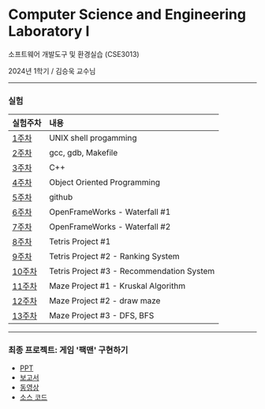 # Computer Science and Engineering Laboratory I

소프트웨어 개발도구 및 환경실습 (CSE3013)

2024년 1학기 / 김승욱 교수님

---

### 실험
|실험주차|내용|
|:---|:---|
| [1주차](01주차)| UNIX shell progamming|
| [2주차](02주차)| gcc, gdb, Makefile|
| [3주차](03주차)| C++|
| [4주차](04주차)| Object Oriented Programming|
| [5주차](05주차)| github|
| [6주차](06주차)| OpenFrameWorks - Waterfall #1|
| [7주차](07주차)| OpenFrameWorks - Waterfall #2|
| [8주차](08주차)| Tetris Project #1|
| [9주차](09주차)| Tetris Project #2 - Ranking System|
| [10주차](10주차)| Tetris Project #3 - Recommendation System|
| [11주차](11주차)| Maze Project #1 - Kruskal Algorithm|
| [12주차](12주차)| Maze Project #2 - draw maze|
| [13주차](13주차)| Maze Project #3 - DFS, BFS|

---

### 최종 프로젝트: 게임 '팩맨' 구현하기

- [PPT](final-project/PPT_20191150_전현길.pptx)
- [보고서](final-project/보고서_20191150_전현길.pdf)
- [동영상](final-project/동영상_20191150_전현길.mp4)
- [소스 코드](final-project/Pacman)
